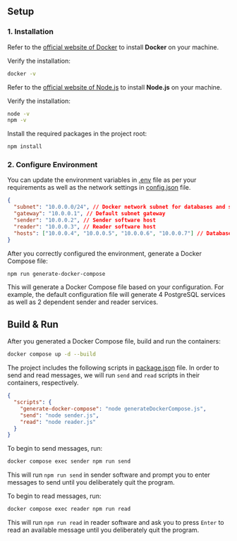 ## Setup

### 1. Installation

Refer to the [official website of Docker](https://www.docker.com/) to install **Docker** on your machine.

Verify the installation:

```bash
docker -v
```

Refer to the [official website of Node.js](https://nodejs.org/) to install **Node.js** on your machine.

Verify the installation:

```bash
node -v
npm -v
```

Install the required packages in the project root:

```bash
npm install
```

### 2. Configure Environment

You can update the environment variables in [.env](./.env) file as per your requirements as well as the network settings in [config.json](./config.json) file.

```json
{
  "subnet": "10.0.0.0/24", // Docker network subnet for databases and software
  "gateway": "10.0.0.1", // Default subnet gateway
  "sender": "10.0.0.2", // Sender software host
  "reader": "10.0.0.3", // Reader software host
  "hosts": ["10.0.0.4", "10.0.0.5", "10.0.0.6", "10.0.0.7"] // Database hosts
}
```

After you correctly configured the environment, generate a Docker Compose file:

```bash
npm run generate-docker-compose
```

This will generate a Docker Compose file based on your configuration. For example, the default configuration file will generate 4 PostgreSQL services as well as 2 dependent sender and reader services.

## Build & Run

After you generated a Docker Compose file, build and run the containers:

```bash
docker compose up -d --build
```

The project includes the following scripts in [package.json](./package.json) file. In order to send and read messages, we will run `send` and `read` scripts in their containers, respectively.

```json
{
  "scripts": {
    "generate-docker-compose": "node generateDockerCompose.js",
    "send": "node sender.js",
    "read": "node reader.js"
  }
}
```

To begin to send messages, run:

```bash
docker compose exec sender npm run send
```

This will run `npm run send` in sender software and prompt you to enter messages to send until you deliberately quit the program.

To begin to read messages, run:

```bash
docker compose exec reader npm run read
```

This will run `npm run read` in reader software and ask you to press `Enter` to read an available message until you deliberately quit the program.
